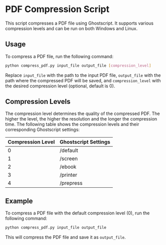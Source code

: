 # PDF Compression Script

This script compresses a PDF file using Ghostscript. It supports various compression levels and can be run on both Windows and Linux.

## Usage

To compress a PDF file, run the following command:

```bash
python compress_pdf.py input_file output_file [compression_level]
```

Replace `input_file` with the path to the input PDF file, `output_file` with the path where the compressed PDF will be saved, and `compression_level` with the desired compression level (optional, default is 0).

## Compression Levels

The compression level determines the quality of the compressed PDF. The higher the level, the higher the resolution and the longer the compression time. The following table shows the compression levels and their corresponding Ghostscript settings:

| Compression Level | Ghostscript Settings |
| ----------------- | -------------------- |
| 0                 | /default             |
| 1                 | /screen              |
| 2                 | /ebook               |
| 3                 | /printer             |
| 4                 | /prepress            |

## Example

To compress a PDF file with the default compression level (0), run the following command:

```bash
python compress_pdf.py input_file output_file
```

This will compress the PDF file and save it as `output_file`.
